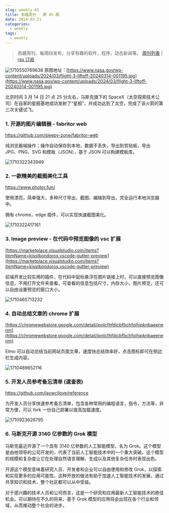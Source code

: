 ```yaml
---
slug: weekly-45
title: 奇趣周刊 - 第 45 期
date: 2024-03-21
categories:
  - weekly
tags:
  - weekly
---
```


> 奇趣周刊，每周四发布，分享有趣的软件，程序，动态新闻等。 [周刊列表](/categories/weekly/) | [rss 订阅](/categories/weekly/index.xml)

![1710550769638](https://imgurl.zishu.me/2024/03/1710550769638.webp)
原图地址：[https://www.nasa.gov/wp-content/uploads/2024/03/flight-3-liftoff-20240314-001195.jpg](https://www.nasa.gov/wp-content/uploads/2024/03/flight-3-liftoff-20240314-001195.jpg)

北京时间 3 月 14 日 21 点 25 分左右，马斯克旗下的 SpaceX（太空探索技术公司）在自家的星舰基地成功发射了“星舰”，并成功达到了太空，完成了该火箭的第三次关键试飞。

### 1. 开源的图片编辑器 - fabritor web

https://github.com/sleepy-zone/fabritor-web

纯浏览器端操作；操作自动保存到本地，数据不丢失，导出到剪贴板，导出 JPG、PNG、SVG 和模板（JSON），基于 JSON 可以构建模板库。

![1710322343949](https://imgurl.zishu.me/2024/03/1710322343949.webp)

### 2. 一款精美的截图美化工具

https://www.photor.fun/

使用漂亮，简单强大，多种尺寸导出，截图、编辑到导出，完全运行本地浏览器中。

拥有 chrome，edge 插件，可以实现快速截图美化。

![1710322417161](https://imgurl.zishu.me/2024/03/1710322417161.webp)

### 3. Image preview - 在代码中预览图像的 vsc 扩展

[https://marketplace.visualstudio.com/items?itemName=kisstkondoros.vscode-gutter-preview](https://marketplace.visualstudio.com/items?itemName=kisstkondoros.vscode-gutter-preview)

前端开发比较实用的插件，在代码中鼠标悬浮在图片链接上时，可以直接预览图像信息，不用打开文件夹查看，可查看的信息包括尺寸，内存大小，图片预览，还可以自由设置预览的窗口大小。

![1710465713232](https://imgurl.zishu.me/2024/03/1710465713232.webp)

### 4. 自动总结文章的 chrome 扩展

[https://chromewebstore.google.com/detail/ipnlcfhfdicbfbchfoihipknbaeenenm](https://chromewebstore.google.com/detail/ipnlcfhfdicbfbchfoihipknbaeenenm)

Elmo 可以自动总结当前网站页面文章，速度快总结效率好，点击图标即可在侧边栏生成内容。

![1710489652116](https://imgurl.zishu.me/2024/03/1710489652116.webp)

### 5. 开发人员参考备忘清单 (速查表)

https://github.com/jaywcjlove/reference

为开发人员分享快速参考备忘清单，包含各种常用的编程语言，指令，方法等，非常方便，可以 fork 一份自己部署以提高加载速度。

![1710923626795](https://imgurl.zishu.me/2024/03/1710923626795.webp)

### 6. 马斯克开源 3140 亿参数的 Grok 模型

马斯克最近开源了一个具有 3140 亿参数的人工智能模型，名为 Grok。这个模型是由他领导的公司开发的，代表了当前人工智能技术中的一个重大突破。这个模型的规模和复杂度让它在处理自然语言理解、生成以及其他复杂任务时表现出色。

开源这个模型意味着研究人员、开发者和企业可以自由使用和修改 Grok，以探索和实现更多的应用可能性。这种开放的做法有助于加速人工智能技术的发展，通过共享知识和技术，整个社区都可以从中受益。

对于感兴趣的技术人员和公司而言，这是一个研究和应用最新人工智能技术的绝佳机会。可以期待在不久的将来，基于 Grok 模型的应用将会出现在各个行业和领域，从而推动整个社会的进步。

